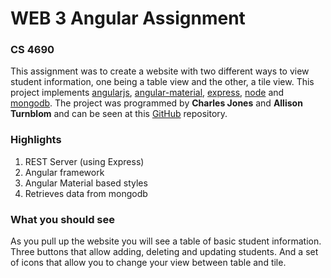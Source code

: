 # WEB 3 Angular Assignment
### CS 4690

This assignment was to create a website with two different ways
to view student information, one being a table view and the other, a tile view. This project implements [angularjs], [angular-material], [express], [node] and [mongodb]. 
The project was programmed by **Charles Jones** and **Allison Turnblom** and can be seen at this [GitHub] repository.

### Highlights

1. REST Server (using Express)
2. Angular framework
3. Angular Material based styles
4. Retrieves data from mongodb

### What you should see

As you pull up the website you will see a table of basic student information. Three buttons that allow adding, deleting and updating students. And a set of icons that allow you to change your view between table and tile.


[angularjs]: <https://angularjs.org/>
[angular-material]: <https://material.angularjs.org/latest/>
[express]: <https://expressjs.com/>
[node]: <https://nodejs.org/en/>
[mongodb]: <https://www.mongodb.com/>
[GitHub]: <https://github.com/aturnblom/CS_4690>
